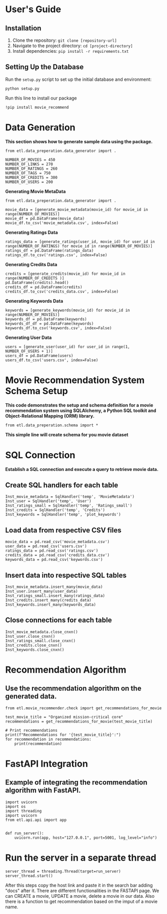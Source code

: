 # User's Guide

## Installation
1. Clone the repository: `git clone [repository-url]`
2. Navigate to the project directory: `cd [project-directory]`
3. Install dependencies: `pip install -r requirements.txt`

## Setting Up the Database
Run the `setup.py` script to set up the initial database and environment:


    python setup.py

Run this line to install our package

    !pip install movie_recommend
    
# Data Generation

**This section shows how to generate sample data using the package.**


    from etl.data_preperation.data_generator import .

    NUMBER_OF_MOVIES = 450
    NUMBER_OF_LINKS = 270
    NUMBER_OF_RATINGS = 260
    NUMBER_OF_TAGS = 750
    NUMBER_OF_CREDITS = 300
    NUMBER_OF_USERS = 200

**Generating Movie MetaData**

    from etl.data_preperation.data_generator import .

    movie_data = [generate_movie_metadata(movie_id) for movie_id in range(NUMBER_OF_MOVIES)]
    movie_df = pd.DataFrame(movie_data)
    movie_df.to_csv('movie_metadata.csv', index=False)

**Generating Ratings Data**

    ratings_data = [generate_ratings(user_id, movie_id) for user_id in range(NUMBER_OF_RATINGS) for movie_id in range(NUMBER_OF_MOVIES)]
    ratings_df = pd.DataFrame(ratings_data)
    ratings_df.to_csv('ratings.csv', index=False)


**Generating Credits Data**


    credits = [generate_credits(movie_id) for movie_id in range(NUMBER_OF_CREDITS )]
    pd.DataFrame(credits).head()
    credits_df = pd.DataFrame(credits)
    credits_df.to_csv('credits_data.csv', index=False)


**Generating Keywords Data**
    
    keywords = [generate_keywords(movie_id) for movie_id in range(NUMBER_OF_MOVIES)]
    keywords_df = pd.DataFrame(keywords)
    keywords_df_df = pd.DataFrame(keywords)
    keywords_df.to_csv('keywords.csv', index=False)


**Generating User Data**
   
    users = [generate_user(user_id) for user_id in range(1, NUMBER_OF_USERS + 1)]
    users_df = pd.DataFrame(users)
    users_df.to_csv('users.csv', index=False)    


# Movie Recommendation System Schema Setup

**This code demonstrates the setup and schema definition for a movie recommendation system using SQLAlchemy, a Python SQL toolkit and Object-Relational Mapping (ORM) library.**

    from etl.data_preperation.schema import *

    
**This simple line will create schema for you movie dataset**


# SQL Connection

**Establish a SQL connection and execute a query to retrieve movie data.**

## Create SQL handlers for each table

    Inst_movie_metadata = SqlHandler('temp', 'MovieMetadata')
    Inst_user = SqlHandler('temp', 'User')
    Inst_ratings_small = SqlHandler('temp', 'Ratings_small')
    Inst_credits = SqlHandler('temp', 'Credits')
    Inst_keywords = SqlHandler('temp', 'plot_keywords')


 ##  Load data from respective CSV files

 
    movie_data = pd.read_csv('movie_metadata.csv')
    user_data = pd.read_csv('users.csv')
    ratings_data = pd.read_csv('ratings.csv')
    credits_data = pd.read_csv('credits_data.csv')
    keywords_data = pd.read_csv('keywords.csv')



 ##  Insert data into respective SQL tables

 
    Inst_movie_metadata.insert_many(movie_data)
    Inst_user.insert_many(user_data)
    Inst_ratings_small.insert_many(ratings_data)
    Inst_credits.insert_many(credits_data)
    Inst_keywords.insert_many(keywords_data)

## Close connections for each table


    Inst_movie_metadata.close_cnxn()
    Inst_user.close_cnxn()
    Inst_ratings_small.close_cnxn()
    Inst_credits.close_cnxn()
    Inst_keywords.close_cnxn()    

# Recommendation Algorithm

## Use the recommendation algorithm on the generated data.

    from etl.movie_recommender.check import get_recommendations_for_movie

    test_movie_title = "Organized mission-critical core"
    recommendations = get_recommendations_for_movie(test_movie_title)

    # Print recommendations
    print(f"Recommendations for '{test_movie_title}':")
    for recommendation in recommendations:
        print(recommendation)

# FastAPI Integration
## Example of integrating the recommendation algorithm with FastAPI.

    import uvicorn
    import os
    import threading
    import uvicorn
    from etl.api.api import app


    def run_server():
        uvicorn.run(app, host="127.0.0.1", port=5001, log_level="info")

# Run the server in a separate thread

    server_thread = threading.Thread(target=run_server)
    server_thread.start()

After this steps copy the host link and paste it in the search bar adding "docs" after it.
There are different functionalities in the FASTAPI page.
We can CREATE a movie, UPDATE a movie, delete a movie in our data. Also there is a function to get recommendation based on the imput of a movie name.

